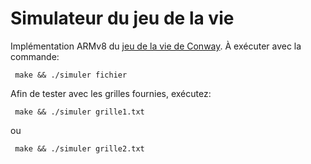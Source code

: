 # Simulateur du jeu de la vie 

Implémentation ARMv8 du [jeu de la vie de Conway](https://fr.wikipedia.org/wiki/Jeu_de_la_vie). À exécuter avec la commande:

```
 make && ./simuler fichier
```

Afin de tester avec les grilles fournies, exécutez:

```
 make && ./simuler grille1.txt
```
ou
```
 make && ./simuler grille2.txt
```
